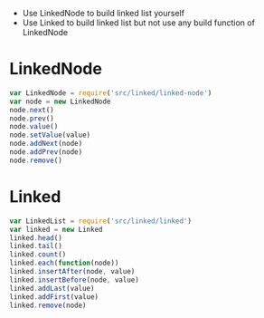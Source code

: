 - Use LinkedNode to build linked list yourself
- Use Linked to build linked list but not use any build function of LinkedNode

# LinkedNode
```javascript
var LinkedNode = require('src/linked/linked-node')
var node = new LinkedNode
node.next()
node.prev()
node.value()
node.setValue(value)
node.addNext(node)
node.addPrev(node)
node.remove()
```

# Linked
```javascript
var LinkedList = require('src/linked/linked')
var linked = new Linked
linked.head()
linked.tail()
linked.count()
linked.each(function(node))
linked.insertAfter(node, value)
linked.insertBefore(node, value)
linked.addLast(value)
linked.addFirst(value)
linked.remove(node)
```
